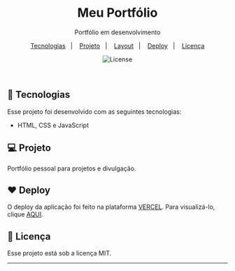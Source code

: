 <h1 align="center"> Meu Portfólio </h1>

<p align="center">
Portfólio em desenvolvimento
</p>

<p align="center">
  <a href="#-tecnologias">Tecnologias</a>&nbsp;&nbsp;&nbsp;|&nbsp;&nbsp;&nbsp;
  <a href="#-projeto">Projeto</a>&nbsp;&nbsp;&nbsp;|&nbsp;&nbsp;&nbsp;
  <a href="#-layout">Layout</a>&nbsp;&nbsp;&nbsp;|&nbsp;&nbsp;&nbsp;
    <a href="#-deploy">Deploy</a>&nbsp;&nbsp;&nbsp;|&nbsp;&nbsp;&nbsp;
  <a href="#memo-licença">Licença</a>
</p>

<p align="center">
  <img alt="License" src="https://img.shields.io/static/v1?label=license&message=MIT&color=49AA26&labelColor=000000">
</p>

<br>

## 🚀 Tecnologias

Esse projeto foi desenvolvido com as seguintes tecnologias:

- HTML, CSS e JavaScript

## 💻 Projeto

Portfólio pessoal para projetos e divulgação.


## ❤ Deploy

O deploy da aplicação foi feito na plataforma [VERCEL](https://www.vercel.com/). Para visualizá-lo, clique [AQUI](https://portfolio-adkasima.vercel.app).

## :memo: Licença

Esse projeto está sob a licença MIT.

---

